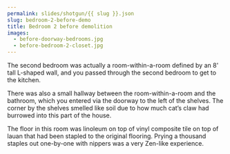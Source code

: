 ```yaml
---
permalink: slides/shotgun/{{ slug }}.json
slug: bedroom-2-before-demo
title: Bedroom 2 before demolition
images:
  - before-doorway-bedrooms.jpg
  - before-bedroom-2-closet.jpg
---
```

The second bedroom was actually a room-within-a-room defined by an 8' tall L-shaped wall, and you passed through the second bedroom to get to the kitchen.

There was also a small hallway between the room-within-a-room and the bathroom, which you entered via the doorway to the left of the shelves. The corner by the shelves smelled like soil due to how much cat’s claw had burrowed into this part of the house.

The floor in this room was linoleum on top of vinyl composite tile on top of lauan that had been stapled to the original flooring. Prying a thousand staples out one-by-one with nippers was a very Zen-like experience.